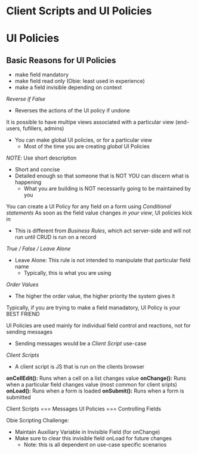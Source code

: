 # Client Scripts and UI Policies

# UI Policies
## Basic Reasons for UI Policies
- make field mandatory
- make field read only (Obie: least used in experience)
- make a field invisible depending on context

*Reverse if False*
- Reverses the actions of the UI policy if undone

It is possible to have multipe views associated with a particular view (end-users, fufillers, admins)
- You can make global UI policies, or for a particular view
  - Most of the time you are creating _global_ UI Policies

*NOTE*: Use short description
- Short and concise
- Detailed enough so that someone that is NOT YOU can discern what is happening
  - What you are building is NOT necessarily going to be maintained by you

You can create a UI Policy for any field on a form using _*Conditional statements*_
As soon as the field value changes _in your view_, UI policies kick in
  - This is different from *Business Rules*, which act server-side and will not run until CRUD is run on a record

*True / False / Leave Alone*
- Leave Alone: This rule is not intended to manipulate that particular field name
  - Typically, this is what you are using


*Order Values*
- The higher the order value, the higher priority the system gives it


Typically, if you are trying to make a field manadatory, UI Policy is your BEST FRIEND

UI Policies are used mainly for individual field control and reactions, not for sending messages
- Sending messages would be a *Client Script* use-case

*Client Scripts*
- A client script is JS that is run on the clients browser

**onCellEdit():** Runs when a cell on a list changes value
**onChange():** Runs when a particular field changes value (most common for client sripts)
**onLoad():** Runs when a form is loaded
**onSubmit():** Runs when a form is submitted

Client Scripts === Messages
UI Policies === Controlling Fields

Obie Scripting Challenge:
- Maintain Auxiliary Variable in Invisible Field (for onChange)
- Make sure to clear this invisible field onLoad for future changes
  - Note: this is all dependent on use-case specific scenarios

